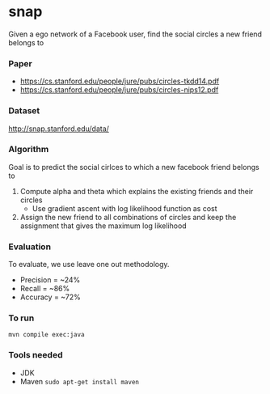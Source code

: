 # snap
Given a ego network of a Facebook user, find the social circles a new friend belongs to

### Paper
* https://cs.stanford.edu/people/jure/pubs/circles-tkdd14.pdf
* https://cs.stanford.edu/people/jure/pubs/circles-nips12.pdf

### Dataset
http://snap.stanford.edu/data/

### Algorithm
Goal is to predict the social cirlces to which a new facebook friend belongs to
1. Compute alpha and theta which explains the existing friends and their circles
	* Use gradient ascent with log likelihood function as cost
2. Assign the new friend to all combinations of circles and keep the assignment that gives the maximum log likelihood

### Evaluation
To evaluate, we use leave one out methodology.
* Precision = ~24%
* Recall = ~86%
* Accuracy = ~72%

### To run
`mvn compile exec:java`

### Tools needed
* JDK
* Maven `sudo apt-get install maven`
